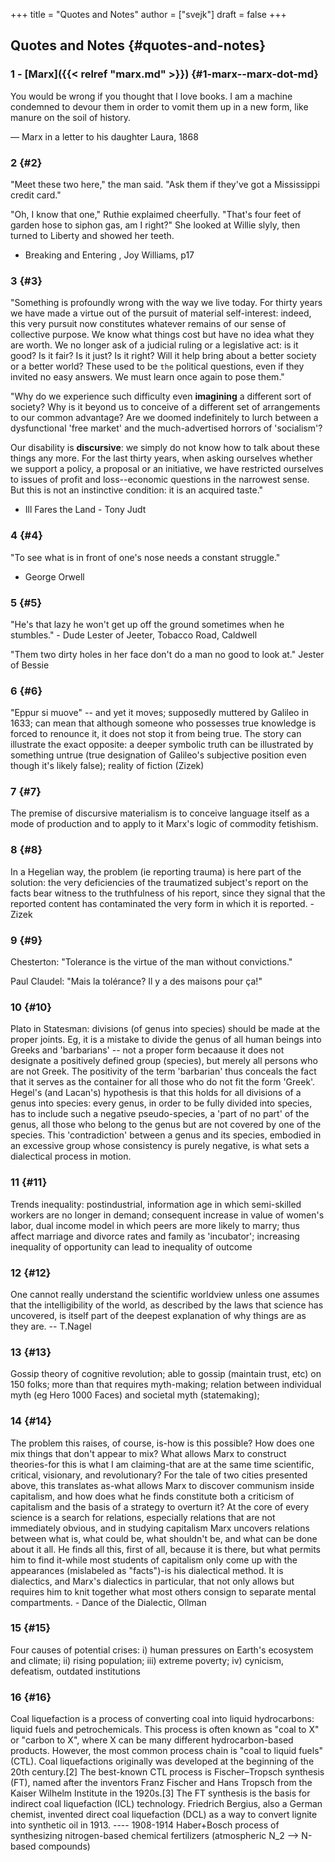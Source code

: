 +++
title = "Quotes and Notes"
author = ["svejk"]
draft = false
+++

## Quotes and Notes {#quotes-and-notes}


### 1 - [Marx]({{< relref "marx.md" >}}) {#1-marx--marx-dot-md}

You would be wrong if you thought that I love books. I am a machine condemned to devour them in order to vomit them up in a new form, like manure on the soil of history.

— Marx in a letter to his daughter Laura, 1868


### 2 {#2}

"Meet these two here," the man said.  "Ask them if they've got a Mississippi credit card."

"Oh, I know that one," Ruthie explaimed cheerfully.  "That's four feet of garden hose to siphon gas, am I right?" She looked at Willie slyly, then turned to Liberty and showed her teeth.

-   <span class="underline">Breaking and Entering</span> , Joy Williams, p17


### 3 {#3}

"Something is profoundly wrong with the way we live today.  For thirty years we have made a virtue out of the pursuit of material self-interest: indeed, this very pursuit now constitutes whatever remains of our sense of collective purpose.  We know what things cost but have no idea what they are worth.  We no longer ask of a judicial ruling or a legislative act: is it good? Is it fair? Is it just? Is it right? Will it help bring about a better society or a better world? These used to be `the` political questions, even if they invited no easy answers.  We must learn once again to pose them."

"Why do we experience such difficulty even **imagining** a different sort of society? Why is it beyond us to conceive of a different set of arrangements to our common advantage? Are we doomed indefinitely to lurch between a dysfunctional 'free market' and the much-advertised horrors of 'socialism'?

Our disability is **discursive**: we simply do not know how to talk about these things any more.  For the last thirty years, when asking ourselves whether we support a policy, a proposal or an initiative, we have restricted ourselves to issues of profit and loss--economic questions in the narrowest sense.  But this is not an instinctive condition: it is an acquired taste."

-   <span class="underline">Ill Fares the Land</span> - Tony Judt


### 4 {#4}

"To see what is in front of one's nose needs a constant struggle."

-   George Orwell


### 5 {#5}

"He's that lazy he won't get up off the ground sometimes when he stumbles." - Dude Lester of Jeeter, <span class="underline">Tobacco Road</span>, Caldwell

"Them two dirty holes in her face don't do a man no good to look at." Jester of Bessie


### 6 {#6}

"Eppur si muove" -- and yet it moves; supposedly muttered by Galileo in 1633; can mean that although someone who possesses true knowledge is forced to renounce it, it does not stop it from being true. The story can illustrate the exact opposite: a deeper symbolic truth can be illustrated by something untrue (true designation of Galileo's subjective position even though it's likely false); reality of fiction (Zizek)


### 7 {#7}

The premise of discursive materialism is to conceive language itself as a mode of production and to apply to it Marx's logic of commodity fetishism.


### 8 {#8}

In a Hegelian way, the problem (ie reporting trauma) is here part of the solution: the very deficiencies of the traumatized subject's report on the facts bear witness to the truthfulness of his report, since they signal that the reported content has contaminated the very form in which it is reported. - Zizek


### 9 {#9}

Chesterton: "Tolerance is the virtue of the man without convictions."

Paul Claudel: "Mais la tolérance? Il y a des maisons pour ça!"


### 10 {#10}

Plato in Statesman: divisions (of genus into species) should be made at the proper joints. Eg, it is a mistake to divide the genus of all human beings into Greeks and 'barbarians' -- not a proper form becaause it does not designate a positively defined group (species), but merely all persons who are not Greek. The positivity of the term 'barbarian' thus conceals the fact that it serves as the container for all those who do not fit the form 'Greek'.  Hegel's (and Lacan's) hypothesis is that this holds for all divisions of a genus into species: every genus, in order to be fully divided into species, has to include such a negative pseudo-species, a 'part of no part' of the genus, all those who belong to the genus but are not covered by one of the species.  This 'contradiction' between a genus and its species, embodied in an excessive group whose consistency is purely negative, is what sets a dialectical process in motion.


### 11 {#11}

Trends inequality: postindustrial, information age in which semi-skilled workers are no longer in demand; consequent increase in value of women's labor, dual income model in which peers are more likely to marry; thus affect marriage and divorce rates and family as 'incubator'; increasing inequality of opportunity can lead to inequality of outcome


### 12 {#12}

One cannot really understand the scientific worldview unless one assumes that the intelligibility of the world, as described by the laws that science has uncovered, is itself part of the deepest explanation of why things are as they are. -- T.Nagel


### 13 {#13}

Gossip theory of cognitive revolution; able to gossip (maintain trust, etc) on 150 folks; more than that requires myth-making; relation between individual myth (eg Hero 1000 Faces) and societal myth (statemaking);


### 14 {#14}

The problem this raises, of course, is-how is this possible? How does one mix things that don't appear to mix? What allows Marx to construct theories-for this is what I am claiming-that are at the same time scientific, critical, visionary, and revolutionary? For the tale of two cities presented above, this translates as-what allows Marx to discover communism inside capitalism, and how does what he finds constitute both a criticism of capitalism and the basis of a strategy to overturn it? At the core of every science is a search for relations, especially relations that are not immediately obvious, and in studying capitalism Marx uncovers relations between what is, what could be, what shouldn't be, and what can be done about it all. He finds all this, first of all, because it is there, but what permits him to find it-while most students of capitalism only come up with the appearances (mislabeled as "facts")-is his dialectical method. It is dialectics, and Marx's dialectics in particular, that not only allows but requires him to knit together what most others consign to separate mental compartments. - <span class="underline">Dance of the Dialectic</span>, Ollman


### 15 {#15}

Four causes of potential crises: i) human pressures on Earth's ecosystem and climate; ii) rising population; iii) extreme poverty; iv) cynicism, defeatism, outdated institutions


### 16 {#16}

Coal liquefaction is a process of converting coal into liquid hydrocarbons: liquid fuels and petrochemicals. This process is often known as "coal to X" or "carbon to X", where X can be many different hydrocarbon-based products. However, the most common process chain is "coal to liquid fuels" (CTL).  Coal liquefactions originally was developed at the beginning of the 20th century.[2] The best-known CTL process is Fischer–Tropsch synthesis (FT), named after the inventors Franz Fischer and Hans Tropsch from the Kaiser Wilhelm Institute in the 1920s.[3] The FT synthesis is the basis for indirect coal liquefaction (ICL) technology. Friedrich Bergius, also a German chemist, invented direct coal liquefaction (DCL) as a way to convert lignite into synthetic oil in 1913.  ---- 1908-1914 Haber+Bosch process of synthesizing nitrogen-based chemical fertilizers (atmospheric N_2 --&gt; N-based compounds)
